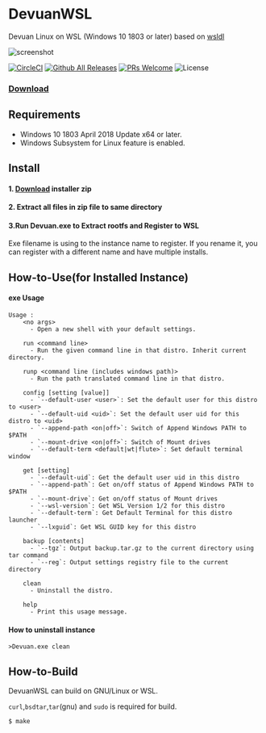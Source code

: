 # DevuanWSL
Devuan Linux on WSL (Windows 10 1803 or later)
based on [wsldl](https://github.com/yuk7/wsldl)

![screenshot](https://github.com/VPraharsha3/DevuanWSL/blob/master/img/screenshot.jpg)

[![CircleCI](https://circleci.com/gh/VPraharsha3/DevuanWSL.svg?style=svg)](https://circleci.com/gh/VPraharsha3/DevuanWSL)
[![Github All Releases](http://img.shields.io/github/downloads/VPraharsha3/DevuanWSL/total.svg?style=flat-square)](https://github.com/VPraharsha3/DevuanWSL/releases/latest)
[![PRs Welcome](https://img.shields.io/badge/PRs-welcome-brightgreen.svg?style=flat-square)](http://makeapullrequest.com)
![License](https://img.shields.io/github/license/yuk7/AlpineWSL.svg?style=flat-square)

### [Download](https://github.com/VPraharsha3/DevuanWSL/releases)


## Requirements
* Windows 10 1803 April 2018 Update x64 or later.
* Windows Subsystem for Linux feature is enabled.

## Install
#### 1. [Download](https://github.com/VPraharsha3/DevuanWSL/releases) installer zip

#### 2. Extract all files in zip file to same directory

#### 3.Run Devuan.exe to Extract rootfs and Register to WSL
Exe filename is using to the instance name to register.
If you rename it, you can register with a different name and have multiple installs.


## How-to-Use(for Installed Instance)
#### exe Usage
```dos
Usage :
    <no args>
      - Open a new shell with your default settings.

    run <command line>
      - Run the given command line in that distro. Inherit current directory.

    runp <command line (includes windows path)>
      - Run the path translated command line in that distro.

    config [setting [value]]
      - `--default-user <user>`: Set the default user for this distro to <user>
      - `--default-uid <uid>`: Set the default user uid for this distro to <uid>
      - `--append-path <on|off>`: Switch of Append Windows PATH to $PATH
      - `--mount-drive <on|off>`: Switch of Mount drives
      - `--default-term <default|wt|flute>`: Set default terminal window

    get [setting]
      - `--default-uid`: Get the default user uid in this distro
      - `--append-path`: Get on/off status of Append Windows PATH to $PATH
      - `--mount-drive`: Get on/off status of Mount drives
      - `--wsl-version`: Get WSL Version 1/2 for this distro
      - `--default-term`: Get Default Terminal for this distro launcher
      - `--lxguid`: Get WSL GUID key for this distro

    backup [contents]
      - `--tgz`: Output backup.tar.gz to the current directory using tar command
      - `--reg`: Output settings registry file to the current directory

    clean
      - Uninstall the distro.

    help
      - Print this usage message.
```


#### How to uninstall instance
```dos
>Devuan.exe clean

```

## How-to-Build
DevuanWSL can build on GNU/Linux or WSL.

`curl`,`bsdtar`,`tar`(gnu) and `sudo` is required for build.
```shell
$ make
```
